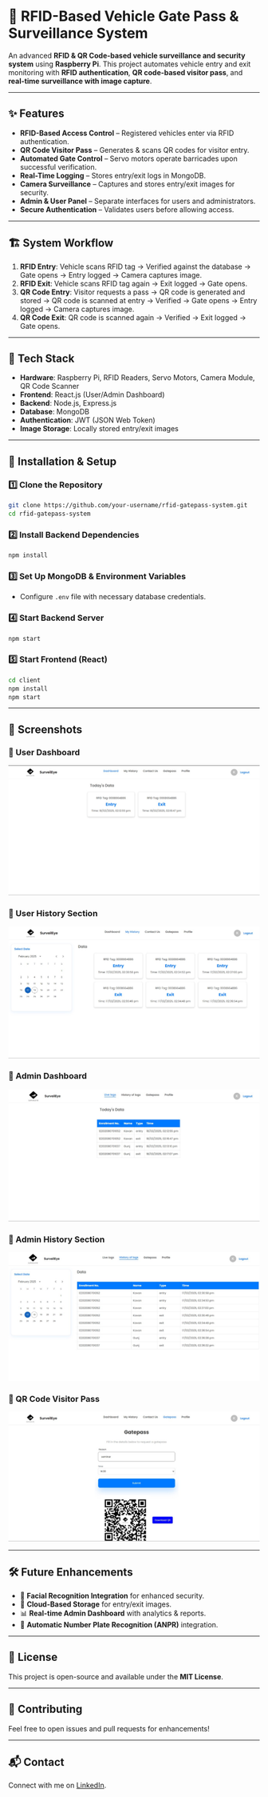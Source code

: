 # 🚗 RFID-Based Vehicle Gate Pass & Surveillance System

An advanced **RFID & QR Code-based vehicle surveillance and security system** using **Raspberry Pi**. This project automates vehicle entry and exit monitoring with **RFID authentication**, **QR code-based visitor pass**, and **real-time surveillance with image capture**.

---

## ✨ Features
- **RFID-Based Access Control** – Registered vehicles enter via RFID authentication.
- **QR Code Visitor Pass** – Generates & scans QR codes for visitor entry.
- **Automated Gate Control** – Servo motors operate barricades upon successful verification.
- **Real-Time Logging** – Stores entry/exit logs in MongoDB.
- **Camera Surveillance** – Captures and stores entry/exit images for security.
- **Admin & User Panel** – Separate interfaces for users and administrators.
- **Secure Authentication** – Validates users before allowing access.

---

## 🏗 System Workflow
1. **RFID Entry**: Vehicle scans RFID tag → Verified against the database → Gate opens → Entry logged → Camera captures image.
2. **RFID Exit**: Vehicle scans RFID tag again → Exit logged → Gate opens.
3. **QR Code Entry**: Visitor requests a pass → QR code is generated and stored → QR code is scanned at entry → Verified → Gate opens → Entry logged → Camera captures image.
4. **QR Code Exit**: QR code is scanned again → Verified → Exit logged → Gate opens.

---

## 🔧 Tech Stack
- **Hardware**: Raspberry Pi, RFID Readers, Servo Motors, Camera Module, QR Code Scanner
- **Frontend**: React.js (User/Admin Dashboard)
- **Backend**: Node.js, Express.js
- **Database**: MongoDB
- **Authentication**: JWT (JSON Web Token)
- **Image Storage**: Locally stored entry/exit images

---

## 🚀 Installation & Setup
### 1️⃣ Clone the Repository
```sh
git clone https://github.com/your-username/rfid-gatepass-system.git
cd rfid-gatepass-system
```

### 2️⃣ Install Backend Dependencies
```sh
npm install
```

### 3️⃣ Set Up MongoDB & Environment Variables
- Configure `.env` file with necessary database credentials.

### 4️⃣ Start Backend Server
```sh
npm start
```

### 5️⃣ Start Frontend (React)
```sh
cd client
npm install
npm start
```

---

## 📸 Screenshots

### 🔹 User Dashboard  
![User Dashboard](Screenshots/UserDashboard.jpg)  

### 🔹 User History Section  
![User History Section](Screenshots/UserHistory.jpg)  

### 🔹 Admin Dashboard  
![Admin Dashboard](Screenshots/AdminDashboard.jpg)

### 🔹 Admin History Section  
![Admin History Section](Screenshots/AdminHistory.jpg)

### 🔹 QR Code Visitor Pass  
![QR Code Visitor Pass](Screenshots/GatePass.jpg)  

---

## 🛠 Future Enhancements
- 🔐 **Facial Recognition Integration** for enhanced security.
- 📡 **Cloud-Based Storage** for entry/exit images.
- 📊 **Real-time Admin Dashboard** with analytics & reports.
- 🛑 **Automatic Number Plate Recognition (ANPR)** integration.

---

## 📜 License
This project is open-source and available under the **MIT License**.

---

## 🤝 Contributing
Feel free to open issues and pull requests for enhancements!

---

## 📬 Contact
Connect with me on [LinkedIn](https://www.linkedin.com/in/kavan-patel-763319251/).

